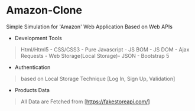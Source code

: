# Amazon-Clone
Simple Simulation for 'Amazon' Web Application Based on Web APIs
- Development Tools
> Html/Html5 - CSS/CSS3 - Pure Javascript - JS BOM - JS DOM - Ajax Requests - Web Storage(Local Storage)- JSON - Bootstrap 5
- Authentication 
> based on Local Storage Technique [Log In, Sign Up, Validation] 
- Products Data
> All Data are Fetched from [https://fakestoreapi.com/]
